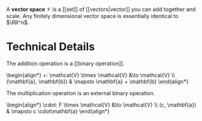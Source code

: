 A **vector space** $\mathcal{V}$ is a [[set]] of [[vectors|vector]] you can add together and scale. Any finitely dimensional vector space is essentially identical to $\RR^n$.

# Technical Details

The addition operation is a [[binary operation]].

\begin{align\*}
+: \mathcal{V} \times \mathcal{V} &\to \mathcal{V} \\\\
(\mathbf{a}, \mathbf{b}) & \mapsto \mathbf{a} + \mathbf{b}
\end{align\*}

The multiplication operation is an external binary operation.

\begin{align\*}
\cdot: F \times \mathcal{V} &\to \mathcal{V} \\\\
(c, \mathbf{a}) & \mapsto c \cdot\mathbf{a}
\end{align\*}
